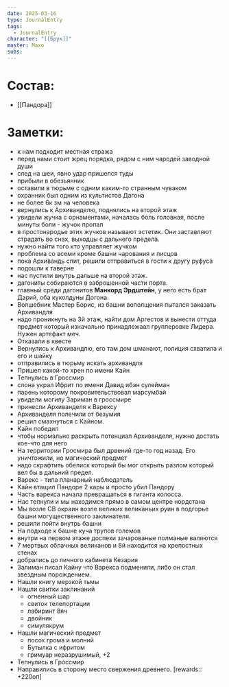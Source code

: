 ```yaml
---
date: 2025-03-16
type: JournalEntry
tags:
  - JournalEntry
character: "[[Брук]]"
master: Махо
subs:
---
```

# Состав:
- [[Пандора]]
# Заметки:
- к нам подходит местная стража
- перед нами стоит жрец порядка, рядом с ним чародей заводной души
- след на шеи, явно удар пришелся туды
- прибыли в обезьянник
- оставили в тюрьме с одним каким-то странным чуваком
- охранник был одним из культистов Дагона
- не более 6к зм на человека
- вернулись к Архиванделю, поднялись на второй этаж
- увидели жучка с орнаментами, началась боль головная, после минуты боли - жучок пропал
- в простонародье  этих жучков называют эстетик. Они заставляют страдать во снах, выходцы с дальнего предела.
- нужно найти того кто управляет жучком
- проблема со всеми кроме башни чарования и писцов
- пока Архивандь спит, решили отправиться в гости к другу руфуса
- подошли к таверне
- нас пустили внутрь дальше на второй этаж.
- дагониты собираются в заброшенной части порта.
- главный среди дагонитов **Манкорд Эрдштейн**, у него есть брат Дарий, оба куколдуны Догона.
- Волшебник Мастер Борис, из башни вополщения пытался заказать Архивандля
- надо проникнуть на 3й этаж, найти дом Аргестов и вынести оттуда предмет который изначально принадлежаал групперовке Лидера. Нужен артефакт меч.
- Отказали в квесте
- Вернулись к Архивандлю, его там дом шманают, полиция схватила и его и шайку
- отправились в тюрьму искать архивандля
- Пришел какой-то хрен по имени Кайн
- Тепнулись в Гроссмир
- слона украл Ифрит по имени Давид ибэн сулейман
- парень которому покровительствовал марсумбай
- увидели могилу Зариман в гроссмире
- принесли Архиванделя к Варексу
- Архиванделя полечили от безумия
- решил смахнуться с Кайном.
- Кайн победил
- чтобы нормально раскрыть потенциал Архиванделя, нужно достать кое-что для него
- На территории Гросмира был дрвений где-то год назад. Его уничтожили, но магический предмет
- надо скрафтить обелиск который бы мог открыть разлом который вел бы в дальний предел.
- Варекс - типа планарный наблюдатель
- Кайн втащил Пандоре 2 кары и просто убил Пандору
- Часть варекса начала превращаться в гиганта колосса.
- Нас тепнули и мы находимся прямо в самом центре нордстана
- Мы возле СВ окраин возле великих великаньих руин в подгорье башни могущественного заклинателя.
- решили пойти внутрь башни
- На подходе к башне куча трупов големов
- внутри на первом этаже доспехи зачарованые полманые валяются
- 7 мертвых облачных великанов и 8й находится на крепостных стенах
- добрались до личного кабинета Кезария
- Залиман писал Кайну что Варекса подменили, либо он стал звездным порождением.
- Нашли книгу мерзкой тьмы
- Нашли свитки заклинаний
	- огненный шар
	- свиток телепортации
	- лабиринт 8яч
	- двойник
	- симулякрум
- Нашли магический предмет
	- посох грома и молний
	- Бутылка с ифритом
	- гримуар неразрушимый, +2
- Тепнулись в Гроссмир
- Направились в сторону место свержения древнего.
[rewards:: +220оп]
